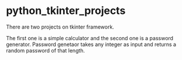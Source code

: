 # python_tkinter_projects

There are two projects on tkinter framework.

The first one is a simple calculator and the second one is a password generator.
Password genetaor takes any integer as input and returns a random password of that length.
